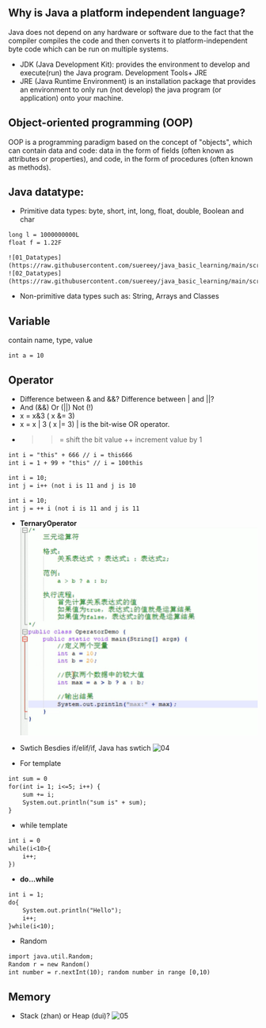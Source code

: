 ## Why is Java a platform independent language?
Java does not depend on any hardware or software due to the fact that the compiler compiles the code and then converts it to platform-independent byte code which can be run on multiple systems.
- JDK (Java Development Kit): provides the environment to develop and execute(run) the Java program. Development Tools+ JRE 
- JRE (Java Runtime Environment) is an installation package that provides an environment to only run (not develop) the java program (or application) onto your machine. 

## Object-oriented programming (OOP) 
OOP is a programming paradigm based on the concept of "objects", which can contain data and code: data in the form of fields (often known as attributes or properties), and code, in the form of procedures (often known as methods).

## Java datatype:
- Primitive data types: byte, short, int, long, float, double, Boolean and char
```
long l = 1000000000L
float f = 1.22F
```
    ![01_Datatypes](https://raw.githubusercontent.com/suereey/java_basic_learning/main/screenshot/01_screenshot/01_datatypes.png)
    ![02_Datatypes](https://raw.githubusercontent.com/suereey/java_basic_learning/main/screenshot/01_screenshot/02_datatypes.png)
- Non-primitive data types such as: String, Arrays and Classes 

## Variable
contain name, type, value
```
int a = 10
```
## Operator
- Difference between & and &&?	Difference between | and ||?
- And (&&) Or (||) Not (!)
- x = x&3 ( x &= 3) 		
- x = x | 3 ( x |= 3) | is the bit-wise OR operator.
- >>= shift the bit value		++ increment value by 1

```
int i = "this" + 666 // i = this666
int i = 1 + 99 + "this" // i = 100this

```

```
int i = 10;
int j = i++ (not i is 11 and j is 10
```
```
int i = 10;
int j = ++ i (not i is 11 and j is 11
```

- **TernaryOperator**
    ![03](https://raw.githubusercontent.com/suereey/java_basic_learning/main/screenshot/01_screenshot/03_terneryoperator.png)

- Swtich
Besdies if/elif/if, Java has swtich
    ![04]()
- For template
```
int sum = 0
for(int i= 1; i<=5; i++) {
    sum += i;
    System.out.println("sum is" + sum);
}
```
- while template
```
int i = 0
while(i<10>{
    i++;
})
```
- **do...while**
```
int i = 1;
do{
    System.out.println("Hello");
    i++;
}while(i<10);
```

- Random
```
import java.util.Random;
Random r = new Random()
int number = r.nextInt(10); random number in range [0,10)
```


## Memory
- Stack (zhan) or Heap (dui)?
    ![05]()
